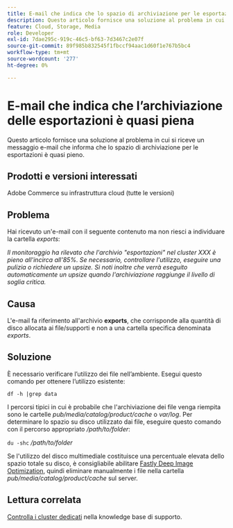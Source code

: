 ```yaml
---
title: E-mail che indica che lo spazio di archiviazione per le esportazioni è quasi pieno
description: Questo articolo fornisce una soluzione al problema in cui si riceve un messaggio e-mail che informa che lo spazio di archiviazione per le esportazioni è quasi pieno.
feature: Cloud, Storage, Media
role: Developer
exl-id: 7dae295c-919c-46c5-bf63-7d3467c2e07f
source-git-commit: 89f985b832545f1fbccf94aac1d60f1e767b5bc4
workflow-type: tm+mt
source-wordcount: '277'
ht-degree: 0%

---
```


# E-mail che indica che l’archiviazione delle esportazioni è quasi piena

Questo articolo fornisce una soluzione al problema in cui si riceve un messaggio e-mail che informa che lo spazio di archiviazione per le esportazioni è quasi pieno.

## Prodotti e versioni interessati

Adobe Commerce su infrastruttura cloud (tutte le versioni)

## Problema

Hai ricevuto un&#39;e-mail con il seguente contenuto ma non riesci a individuare la cartella *exports*:

*Il monitoraggio ha rilevato che l&#39;archivio &quot;esportazioni&quot; nel cluster XXX è pieno all&#39;incirca all&#39;85%.*
*Se necessario, controllare l&#39;utilizzo, eseguire una pulizia o richiedere un upsize.*
*Si noti inoltre che verrà eseguito automaticamente un upsize quando l&#39;archiviazione raggiunge il livello di soglia critica.*

## Causa

L&#39;e-mail fa riferimento all&#39;archivio **exports**, che corrisponde alla quantità di disco allocata ai file/supporti e non a una cartella specifica denominata *exports*.

## Soluzione

È necessario verificare l’utilizzo dei file nell’ambiente. Esegui questo comando per ottenere l’utilizzo esistente:

`df -h |grep data`

I percorsi tipici in cui è probabile che l&#39;archiviazione dei file venga riempita sono le cartelle *pub/media/catalog/product/cache* o *var/log*. Per determinare lo spazio su disco utilizzato dai file, eseguire questo comando con il percorso appropriato */path/to/folder*:

`du -shc` */path/to/folder*

Se l&#39;utilizzo del disco multimediale costituisce una percentuale elevata dello spazio totale su disco, è consigliabile abilitare [Fastly Deep Image Optimization](https://experienceleague.adobe.com/en/docs/commerce-cloud-service/user-guide/cdn/fastly-image-optimization#deep-image-optimization), quindi eliminare manualmente i file nella cartella *pub/media/catalog/product/cache* sul server.

## Lettura correlata

[Controlla i cluster dedicati](https://experienceleague.adobe.com/en/docs/commerce-cloud-service/user-guide/develop/storage/manage-disk-space#check-dedicated-clusters) nella knowledge base di supporto.

